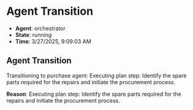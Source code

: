 # Agent Transition

- **Agent**: orchestrator
- **State**: running
- **Time**: 3/27/2025, 9:09:03 AM

## Agent Transition

Transitioning to purchase agent: Executing plan step: Identify the spare parts required for the repairs and initiate the procurement process.

**Reason**: Executing plan step: Identify the spare parts required for the repairs and initiate the procurement process.

